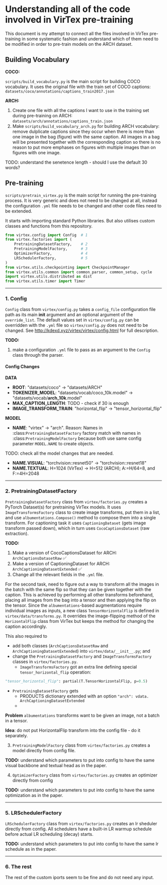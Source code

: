 # Understanding all of the code involved in VirTex pre-training

This document is my attempt to connect all the files involved in VirTex
pre-training in some systematic fashion and understand which of them need to be modified in order to pre-train models on the ARCH dataset.

## Building Vocabulary

**COCO:**

`scripts/build_vocabulary.py` is the main script for building COCO vocabulary.
It uses the original file with the train set of COCO captions:  `datasets/coco/annotations/captions_train2017.json`

**ARCH:**

1. Create one file with all the captions I want to use in the training set during pre-training on ARCH: `datasets/arch/annotations/captions_train.json`
2. Make `scripts/build_vocabulary_arch.py` for building ARCH vocabulary: remove dulplicate captions since they occur when there is more than one image in the bag (figure) with the same caption. All images in a bag will be presented together with the corresponding caption so there is no reason to put more emphases on figures with multiple images than on figures with one image.

TODO: understand the senetence length - should I use the default 30 words?

## Pre-training

`scripts/pretrain_virtex.py` is the main script for running the pre-training 
process. It is very generic and does not need to be changed at all, instead 
the configuration `.yml` file needs to be changed and other code files need 
to be extended.

It starts with importing standard Python libraries. But also 
utilises custom classes and functions from this repository.

```Python
from virtex.config import Config  # 1
from virtex.factories import (   
    PretrainingDatasetFactory,    # 2
    PretrainingModelFactory,      # 3
    OptimizerFactory,             # 4
    LRSchedulerFactory,           # 5
)
from virtex.utils.checkpointing import CheckpointManager
from virtex.utils.common import common_parser, common_setup, cycle
import virtex.utils.distributed as dist
from virtex.utils.timer import Timer
```

----
### 1. Config

`Config` class from `virtex/config.py` takes a `config_file` configuration 
file path as its main __init__ argument 
and an optional argument of the `override_list`. The default values set in 
`virtex/config.py` can be overridden with the `.yml` file so `virtex/config.py` does not need to be changed. See http://kdexd.xyz/virtex/virtex/config.html for full description.

**TODO:**
1. make a configuration `.yml` file to pass as an argument to the 
`Config` class through the parser.

#### Config Changes

**DATA**
* **ROOT**: "datasets/coco" -> "datasets/ARCH"
* **TOKENIZER_MODEL**: "datasets/vocab/coco_10k.model" -> 
  "datasets/vocab/**arch_10k**.model"
* **MAX_CAPTION_LENGTH**: TODO - check if 30 is enough
* **IMAGE_TRANSFORM_TRAIN**: "horizontal_flip" -> "tensor_horizontal_flip"


**MODEL**
* **NAME**: "virtex" -> "arch". Reason: Names in 
  :class:`PretrainingDatasetFactory` factory match with names in 
  :class:`PretrainingModelFactory` because both use same config parameter 
  `MODEL.NAME` to create objects.

TODO: check all the model changes that are needed.

* **NAME.VISUAL**: "torchvision::resnet50" -> "torchvision::resnet18"
* **NAME.TEXTUAL**: H=1024 (VirTex) -> H=512 (ARCH); A:=H/64=8, and F:=4H=2048




----
### 2. PretrainingDatasetFactory

`PretrainingDatasetFactory` class from `virtex/factories.py` creates a 
PyTorch Dataset(s) for pretraining VirTex models. It uses `ImageTransformsFactory` class to create image transforms, put them in a list, and use `albumentations.Compose()` method to compose them into a single transform. For captioning task it uses `CaptioningDataset` (gets image transform passed down), which in turn uses `CocoCaptionsDataset` (raw extraction).

**TODO:**

1. Make a version of CocoCaptionsDataset for ARCH: `ArchCaptionsDatasetRaw` ✅ 
2. Make a version of CaptioningDataset for ARCH: `ArchCaptioningDatasetExtended` ✅ 
3. Change all the relevant fields in the `.yml` file.

For the second task, need to figure out a way to 
transform all the images in the batch with the same flip so that they can 
be given together with the caption. This is achieved by performing all other 
transforms beforehand, placing all images from the bag into a tensor and 
then applying the flip on the tensor. Since the `albumentations`-based 
augmentations require individual images as inputs, a new class 
`TensorHorizontalFlip` is defined in `virtex/data/transforms.py`. It 
overrides the image-flipping method of the `HorizontalFlip` class from 
VirTex but keeps the method for changing the caption accordingly.

This also required to
* add both classes (`ArchCaptionsDatasetRaw` and 
`ArchCaptioningDatasetExtended`) into `virtex/data/__init__.py`; and
* change the `PretrainingDatasetFactory` and 
`ImageTransformsFactory` classes in `virtex/factories.py`.
  * `ImageTransformsFactory` got an extra line defining 
    special `tensor_horizontal_flip` operation:
```python
"tensor_horizontal_flip": partial(T.TensorHorizontalFlip, p=0.5)
```
  * `PretrainingDatasetFactory` gets
    * PRODUCTS dictionary extended with an option `"arch": vdata. ArchCaptioningDatasetExtended`
    * 

**Problem** `albumentations` transforms want to be given an image, not a batch 
in a tensor.

**Idea**: do not put HorizontalFlip transform into the config file - do it separately.

3. `PretrainingModelFactory` class from `virtex/factories.py` creates a model directly from config file.

**TODO:** understand which parameters to put into config to have the same visual backbone and textual head as in the paper.

4. `OptimizerFactory` class from `virtex/factories.py` creates an optimizer directly from config

**TODO:** understand which parameters to put into config to have the same optimization as in the paper.

----
### 5. LRSchedulerFactory
`LRSchedulerFactory` class from `virtex/factories.py` creates an lr sheduler directly from config. All schedulers have a built-in LR warmup schedule before actual LR scheduling (decay) starts.

**TODO:** understand which parameters to put into config to have the same lr schedule as in the paper.

----
### 6. The rest
The rest of the custom iports seem to be fine and do not need any input.
